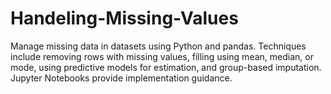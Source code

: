 # Handeling-Missing-Values
Manage missing data in datasets using Python and pandas. Techniques include removing rows with missing values, filling using mean, median, or mode, using predictive models for estimation, and group-based imputation. Jupyter Notebooks provide implementation guidance.
